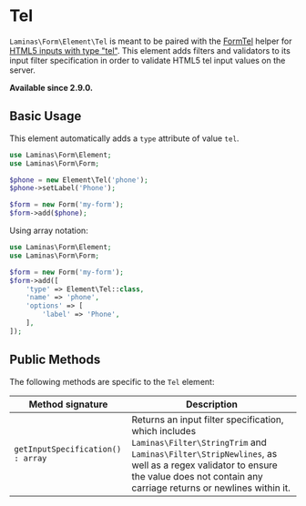# Tel

`Laminas\Form\Element\Tel` is meant to be paired with the
[FormTel](../helper/form-tel.md) helper for
[HTML5 inputs with type "tel"](http://www.whatwg.org/specs/web-apps/current-work/multipage/states-of-the-type-attribute.html#telephone-state-%28type=tel%29).
This element adds filters and validators to its input filter specification in
order to validate HTML5 tel input values on the server.

**Available since 2.9.0.**

## Basic Usage

This element automatically adds a `type` attribute of value `tel`.

```php
use Laminas\Form\Element;
use Laminas\Form\Form;

$phone = new Element\Tel('phone');
$phone->setLabel('Phone');

$form = new Form('my-form');
$form->add($phone);
```

Using array notation:

```php
use Laminas\Form\Element;
use Laminas\Form\Form;

$form = new Form('my-form');
$form->add([
	'type' => Element\Tel::class,
	'name' => 'phone',
	'options' => [
		'label' => 'Phone',
	],
]);
```

## Public Methods

The following methods are specific to the `Tel` element:

Method signature                  | Description
--------------------------------- | -----------
`getInputSpecification() : array` | Returns an input filter specification, which includes `Laminas\Filter\StringTrim` and `Laminas\Filter\StripNewlines`, as well as a regex validator to ensure the value does not contain any carriage returns or newlines within it.
